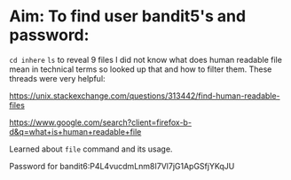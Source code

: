 <h1>Aim: To find user bandit5's and password: </h1> 

```cd inhere```
```ls``` to reveal 9 files
I did not know what does human readable file mean in technical terms so looked up that and how to filter them.
These threads were very helpful: 

https://unix.stackexchange.com/questions/313442/find-human-readable-files

https://www.google.com/search?client=firefox-b-d&q=what+is+human+readable+file

Learned about ```file``` command and its usage.


Password for bandit6:P4L4vucdmLnm8I7Vl7jG1ApGSfjYKqJU
